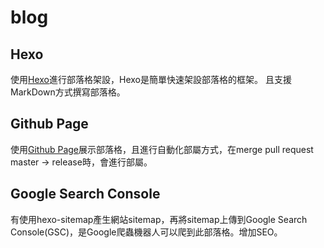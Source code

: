 # blog

## Hexo 
使用[Hexo](https://hexo.io/zh-tw/)進行部落格架設，Hexo是簡單快速架設部落格的框架。
且支援MarkDown方式撰寫部落格。

## Github Page
使用[Github Page](https://ben890524.github.io/blog/)展示部落格，且進行自動化部屬方式，在merge pull request master -> release時，會進行部屬。

## Google Search Console
有使用hexo-sitemap產生網站sitemap，再將sitemap上傳到Google Search Console(GSC)，是Google爬蟲機器人可以爬到此部落格。增加SEO。